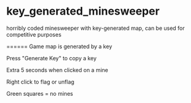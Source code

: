# key_generated_minesweeper
horribly coded minesweeper with key-generated map, can be used for competitive purposes

======
Game map is generated by a key

Press "Generate Key" to copy a key

Extra 5 seconds when clicked on a mine

Right click to flag or unflag

Green squares = no mines
